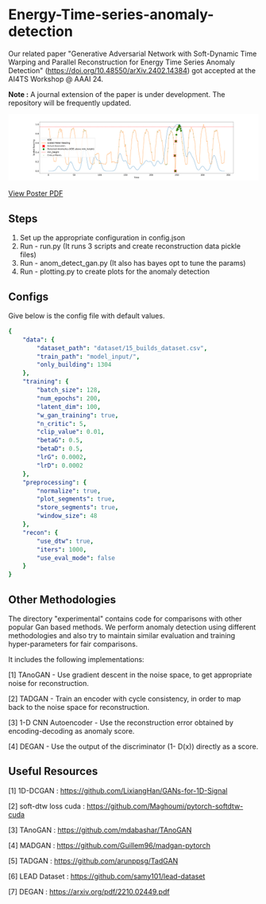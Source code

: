 # Energy-Time-series-anomaly-detection

Our related paper "Generative Adversarial Network with Soft-Dynamic Time Warping and Parallel Reconstruction for Energy Time Series Anomaly Detection" (https://doi.org/10.48550/arXiv.2402.14384) got accepted at the AI4TS Workshop @ AAAI 24. 

**Note :** A journal extension of the paper is under development. The repository will be frequently updated. 


![True_False_1000_build_884_20.png](True_False_1000_build_884_20.png)

[View Poster PDF](poster.pdf)


## Steps
1. Set up the appropriate configuration in config.json
2. Run - run.py (It runs 3 scripts and create reconstruction data pickle files)
3. Run - anom_detect_gan.py  (It also has bayes opt to tune the params)
4. Run - plotting.py to create plots for the anomaly detection

## Configs

Give below is the config file with default values.

```yaml
{
    "data": {
        "dataset_path": "dataset/15_builds_dataset.csv",
        "train_path": "model_input/",
        "only_building": 1304
    },
    "training": {
        "batch_size": 128,
        "num_epochs": 200,
        "latent_dim": 100,
        "w_gan_training": true,
        "n_critic": 5,
        "clip_value": 0.01,
        "betaG": 0.5,
        "betaD": 0.5,
        "lrG": 0.0002,
        "lrD": 0.0002
    },
    "preprocessing": {
        "normalize": true,
        "plot_segments": true,
        "store_segments": true,
        "window_size": 48
    },
    "recon": {
        "use_dtw": true,
        "iters": 1000,
        "use_eval_mode": false
    }
}
```

## Other Methodologies


The directory "experimental" contains code for comparisons with other popular Gan based methods. We perform anomaly detection using different methodologies and also try to maintain similar evaluation and training hyper-parameters for fair comparisons.

It includes the following implementations:

[1] TAnoGAN - Use gradient descent in the noise space, to get appropriate noise for reconstruction.

[2] TADGAN - Train an encoder with cycle consistency, in order to map back to the noise space for reconstruction. 

[3] 1-D CNN Autoencoder - Use the reconstruction error obtained by encoding-decoding as anomaly score.

[4] DEGAN - Use the output of the discriminator (1- D(x)) directly as a score. 



## Useful Resources

[1] 1D-DCGAN : https://github.com/LixiangHan/GANs-for-1D-Signal

[2] soft-dtw loss cuda : https://github.com/Maghoumi/pytorch-softdtw-cuda

[3] TAnoGAN : https://github.com/mdabashar/TAnoGAN

[4] MADGAN : https://github.com/Guillem96/madgan-pytorch

[5] TADGAN : https://github.com/arunppsg/TadGAN

[6] LEAD Dataset : https://github.com/samy101/lead-dataset

[7] DEGAN : https://arxiv.org/pdf/2210.02449.pdf

